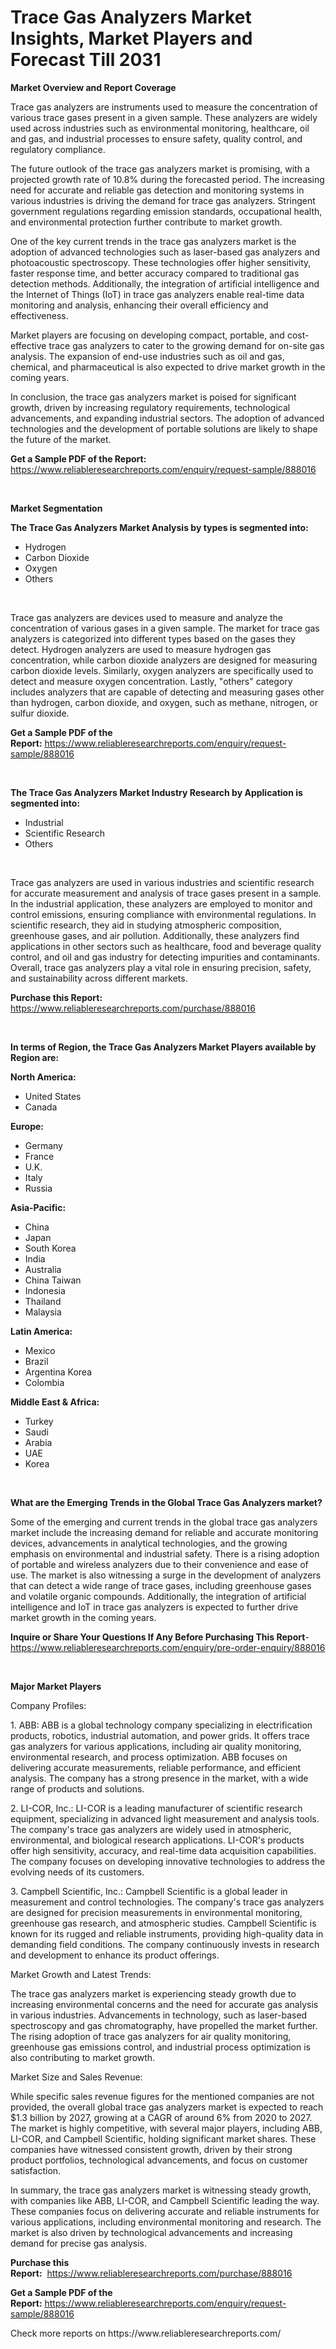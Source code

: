 <p><h1>Trace Gas Analyzers Market Insights, Market Players and Forecast Till 2031</h1></p><p><strong>Market Overview and Report Coverage</strong></p>
<p><p>Trace gas analyzers are instruments used to measure the concentration of various trace gases present in a given sample. These analyzers are widely used across industries such as environmental monitoring, healthcare, oil and gas, and industrial processes to ensure safety, quality control, and regulatory compliance.</p><p>The future outlook of the trace gas analyzers market is promising, with a projected growth rate of 10.8% during the forecasted period. The increasing need for accurate and reliable gas detection and monitoring systems in various industries is driving the demand for trace gas analyzers. Stringent government regulations regarding emission standards, occupational health, and environmental protection further contribute to market growth.</p><p>One of the key current trends in the trace gas analyzers market is the adoption of advanced technologies such as laser-based gas analyzers and photoacoustic spectroscopy. These technologies offer higher sensitivity, faster response time, and better accuracy compared to traditional gas detection methods. Additionally, the integration of artificial intelligence and the Internet of Things (IoT) in trace gas analyzers enable real-time data monitoring and analysis, enhancing their overall efficiency and effectiveness.</p><p>Market players are focusing on developing compact, portable, and cost-effective trace gas analyzers to cater to the growing demand for on-site gas analysis. The expansion of end-use industries such as oil and gas, chemical, and pharmaceutical is also expected to drive market growth in the coming years.</p><p>In conclusion, the trace gas analyzers market is poised for significant growth, driven by increasing regulatory requirements, technological advancements, and expanding industrial sectors. The adoption of advanced technologies and the development of portable solutions are likely to shape the future of the market.</p></p>
<p><strong>Get a Sample PDF of the Report:</strong> <a href="https://www.reliableresearchreports.com/enquiry/request-sample/888016">https://www.reliableresearchreports.com/enquiry/request-sample/888016</a></p>
<p>&nbsp;</p>
<p><strong>Market Segmentation</strong></p>
<p><strong>The Trace Gas Analyzers Market Analysis by types is segmented into:</strong></p>
<p><ul><li>Hydrogen</li><li>Carbon Dioxide</li><li>Oxygen</li><li>Others</li></ul></p>
<p>&nbsp;</p>
<p><p>Trace gas analyzers are devices used to measure and analyze the concentration of various gases in a given sample. The market for trace gas analyzers is categorized into different types based on the gases they detect. Hydrogen analyzers are used to measure hydrogen gas concentration, while carbon dioxide analyzers are designed for measuring carbon dioxide levels. Similarly, oxygen analyzers are specifically used to detect and measure oxygen concentration. Lastly, "others" category includes analyzers that are capable of detecting and measuring gases other than hydrogen, carbon dioxide, and oxygen, such as methane, nitrogen, or sulfur dioxide.</p></p>
<p><strong>Get a Sample PDF of the Report:</strong>&nbsp;<a href="https://www.reliableresearchreports.com/enquiry/request-sample/888016">https://www.reliableresearchreports.com/enquiry/request-sample/888016</a></p>
<p>&nbsp;</p>
<p><strong>The Trace Gas Analyzers Market Industry Research by Application is segmented into:</strong></p>
<p><ul><li>Industrial</li><li>Scientific Research</li><li>Others</li></ul></p>
<p>&nbsp;</p>
<p><p>Trace gas analyzers are used in various industries and scientific research for accurate measurement and analysis of trace gases present in a sample. In the industrial application, these analyzers are employed to monitor and control emissions, ensuring compliance with environmental regulations. In scientific research, they aid in studying atmospheric composition, greenhouse gases, and air pollution. Additionally, these analyzers find applications in other sectors such as healthcare, food and beverage quality control, and oil and gas industry for detecting impurities and contaminants. Overall, trace gas analyzers play a vital role in ensuring precision, safety, and sustainability across different markets.</p></p>
<p><strong>Purchase this Report:</strong>&nbsp; <a href="https://www.reliableresearchreports.com/purchase/888016">https://www.reliableresearchreports.com/purchase/888016</a></p>
<p>&nbsp;</p>
<p><strong>In terms of Region, the Trace Gas Analyzers Market Players available by Region are:</strong></p>
<p>
    <p> <strong> North America: </strong>
        <ul>
            <li>United States</li>
            <li>Canada</li>
        </ul>
        </p> 
    <p> <strong> Europe: </strong>
        <ul>
            <li>Germany</li>
            <li>France</li>
            <li>U.K.</li>
            <li>Italy</li>
            <li>Russia</li>
        </ul>
        </p> 
    <p> <strong> Asia-Pacific: </strong>
        <ul>
            <li>China</li>
            <li>Japan</li>
            <li>South Korea</li>
            <li>India</li>
            <li>Australia</li>
            <li>China Taiwan</li>
            <li>Indonesia</li>
            <li>Thailand</li>
            <li>Malaysia</li>
        </ul>
        </p> 
    <p> <strong> Latin America: </strong>
        <ul>
            <li>Mexico</li>
            <li>Brazil</li>
            <li>Argentina Korea</li>
            <li>Colombia</li>
        </ul>
        </p> 
    <p> <strong> Middle East & Africa: </strong>
        <ul>
            <li>Turkey</li>
            <li>Saudi</li>
            <li>Arabia</li>
            <li>UAE</li>
            <li>Korea</li>
        </ul>
    </p>
    </p>
<p>&nbsp;</p>
<p><strong>What are the Emerging Trends in the Global Trace Gas Analyzers market?</strong></p>
<p><p>Some of the emerging and current trends in the global trace gas analyzers market include the increasing demand for reliable and accurate monitoring devices, advancements in analytical technologies, and the growing emphasis on environmental and industrial safety. There is a rising adoption of portable and wireless analyzers due to their convenience and ease of use. The market is also witnessing a surge in the development of analyzers that can detect a wide range of trace gases, including greenhouse gases and volatile organic compounds. Additionally, the integration of artificial intelligence and IoT in trace gas analyzers is expected to further drive market growth in the coming years.</p></p>
<p><strong>Inquire or Share Your Questions If Any Before Purchasing This Report</strong>- <a href="https://www.reliableresearchreports.com/enquiry/pre-order-enquiry/888016">https://www.reliableresearchreports.com/enquiry/pre-order-enquiry/888016</a></p>
<p>&nbsp;</p>
<p><strong>Major Market Players</strong></p>
<p><p>Company Profiles:</p><p>1. ABB: ABB is a global technology company specializing in electrification products, robotics, industrial automation, and power grids. It offers trace gas analyzers for various applications, including air quality monitoring, environmental research, and process optimization. ABB focuses on delivering accurate measurements, reliable performance, and efficient analysis. The company has a strong presence in the market, with a wide range of products and solutions.</p><p>2. LI-COR, Inc.: LI-COR is a leading manufacturer of scientific research equipment, specializing in advanced light measurement and analysis tools. The company's trace gas analyzers are widely used in atmospheric, environmental, and biological research applications. LI-COR's products offer high sensitivity, accuracy, and real-time data acquisition capabilities. The company focuses on developing innovative technologies to address the evolving needs of its customers.</p><p>3. Campbell Scientific, Inc.: Campbell Scientific is a global leader in measurement and control technologies. The company's trace gas analyzers are designed for precision measurements in environmental monitoring, greenhouse gas research, and atmospheric studies. Campbell Scientific is known for its rugged and reliable instruments, providing high-quality data in demanding field conditions. The company continuously invests in research and development to enhance its product offerings.</p><p>Market Growth and Latest Trends:</p><p>The trace gas analyzers market is experiencing steady growth due to increasing environmental concerns and the need for accurate gas analysis in various industries. Advancements in technology, such as laser-based spectroscopy and gas chromatography, have propelled the market further. The rising adoption of trace gas analyzers for air quality monitoring, greenhouse gas emissions control, and industrial process optimization is also contributing to market growth.</p><p>Market Size and Sales Revenue:</p><p>While specific sales revenue figures for the mentioned companies are not provided, the overall global trace gas analyzers market is expected to reach $1.3 billion by 2027, growing at a CAGR of around 6% from 2020 to 2027. The market is highly competitive, with several major players, including ABB, LI-COR, and Campbell Scientific, holding significant market shares. These companies have witnessed consistent growth, driven by their strong product portfolios, technological advancements, and focus on customer satisfaction.</p><p>In summary, the trace gas analyzers market is witnessing steady growth, with companies like ABB, LI-COR, and Campbell Scientific leading the way. These companies focus on delivering accurate and reliable instruments for various applications, including environmental monitoring and research. The market is also driven by technological advancements and increasing demand for precise gas analysis.</p></p>
<p><strong>Purchase this Report:</strong>&nbsp;&nbsp;<a href="https://www.reliableresearchreports.com/purchase/888016">https://www.reliableresearchreports.com/purchase/888016</a></p>
<p></p>
<p><strong>Get a Sample PDF of the Report:</strong>&nbsp;<a href="https://www.reliableresearchreports.com/enquiry/request-sample/888016">https://www.reliableresearchreports.com/enquiry/request-sample/888016</a></p>
<p>Check more reports on https://www.reliableresearchreports.com/</p>